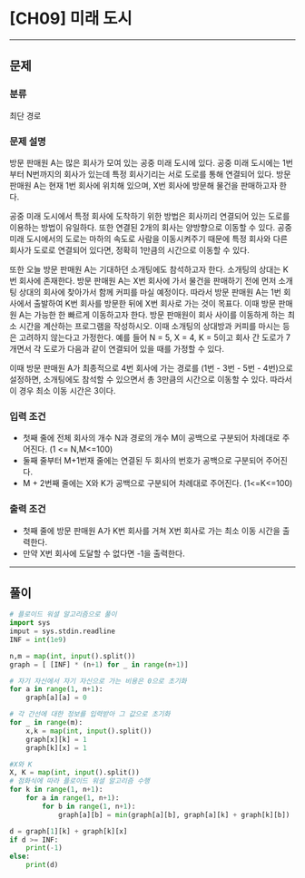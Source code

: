 # [CH09] 미래 도시

---
## 문제
### 분류
최단 경로

### 문제 설명
방문 판매원 A는 많은 회사가 모여 있는 공중 미래 도시에 있다. 
공중 미래 도시에는 1번부터 N번까지의 회사가 있는데 특정 회사기리는 서로 도로를 통해 연결되어 있다.
방문 판매원 A는 현재 1번 회사에 위치해 있으며, X번 회사에 방문해 물건을 판매하고자 한다.

공중 미래 도시에서 특정 회사에 도착하기 위한 방법은 회사끼리 연결되어 있는 도로를 이용하는
방법이 유일하다. 또한 연결된 2개의 회사는 양방향으로 이동할 수 있다.
공중 미래 도시에서의 도로는 마하의 속도로 사람을 이동시켜주기 때문에
특정 회사와 다른 회사가 도로로 연결되어 있다면, 정확히 1만큼의 시간으로 이동할 수 있다.

또한 오늘 방문 판매원 A는 기대하던 소개팅에도 참석하고자 한다. 소개팅의 상대는 K번
회사에 존재한다. 방문 판매원 A는 X번 회사에 가서 물건을 판매하기 전에 먼저 소개팅 상대의 회사에 찾아가서 함께 커피를 마실 예정이다.
따라서 방문 판매원 A는 1번 회사에서 출발하여 K번 회사를 방문한 뒤에 X번 회사로 가는 것이 목표다. 
이때 방문 판매원 A는 가능한 한 빠르게 이동하고자 한다. 방문 판매원이 회사 사이를 이동하게 하는 최소 시간을 계산하는 프로그램을 작성하시오.
이때 소개팅의 상대방과 커피를 마시는 등은 고려하지 않는다고 가정한다. 예를 들어 N = 5, X = 4, K = 5이고
회사 간 도로가 7개면서 각 도로가 다음과 같이 연결되어 있을 때를 가정할 수 있다.

이때 방문 판매원 A가 최종적으로 4번 회사에 가는 경로를 (1번 - 3번 - 5번 - 4번)으로 설정하면, 소개팅에도 참석할 수 있으면서
총 3만큼의 시간으로 이동할 수 있다. 따라서 이 경우 최소 이동 시간은 3이다.

### 입력 조건
- 첫째 줄에 전체 회사의 개수 N과 경로의 개수 M이 공백으로 구분되어 차례대로 주어진다. (1 <= N,M<=100)
- 둘째 줄부터 M+1번재 줄에는 연결된 두 회사의 번호가 공백으로 구분되어 주어진다.
- M + 2번째 줄에는 X와 K가 공백으로 구분되어 차례대로 주어진다. (1<=K<=100)

### 출력 조건
- 첫째 줄에 방문 판매원 A가 K번 회사를 거쳐 X번 회사로 가는 최소 이동 시간을 출력한다.
- 만약 X번 회사에 도달할 수 없다면 -1을 출력한다.

---
## 풀이
```python
# 플로이드 워셜 알고리즘으로 풀이
import sys
imput = sys.stdin.readline
INF = int(1e9)

n,m = map(int, input().split())
graph = [ [INF] * (n+1) for _ in range(n+1)]

# 자기 자신에서 자기 자신으로 가는 비용은 0으로 초기화
for a in range(1, n+1):
    graph[a][a] = 0

# 각 간선에 대한 정보를 입력받아 그 값으로 초기화
for _ in range(m):
    x,k = map(int, input().split())
    graph[x][k] = 1
    graph[k][x] = 1

#X와 K
X, K = map(int, input().split())
# 점화식에 따라 플로이드 워셜 알고리즘 수행
for k in range(1, n+1):
    for a in range(1, n+1):
        for b in range(1, n+1):
            graph[a][b] = min(graph[a][b], graph[a][k] + graph[k][b])

d = graph[1][k] + graph[k][x]
if d >= INF:
    print(-1)
else:
    print(d)
```
